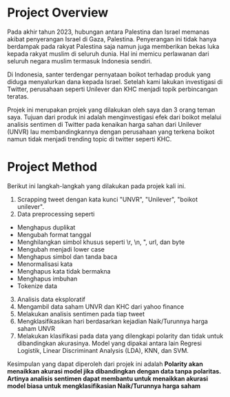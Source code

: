 # **Project Overview**

Pada akhir tahun 2023, hubungan antara Palestina dan Israel memanas akibat penyerangan Israel di Gaza, Palestina. Penyerangan ini tidak hanya berdampak pada rakyat Palestina saja namun juga memberikan bekas luka kepada rakyat muslim di seluruh dunia. Hal ini memicu perlawanan dari seluruh negara muslim termasuk Indonesia sendiri.

Di Indonesia, santer terdengar pernyataan boikot terhadap produk yang diduga menyalurkan dana kepada Israel. Setelah kami lakukan investigasi di Twitter, perusahaan seperti Unilever dan KHC menjadi topik perbincangan teratas.

Projek ini merupakan projek yang dilakukan oleh saya dan 3 orang teman saya. Tujuan dari produk ini adalah menginvestigasi efek dari boikot melalui analisis sentimen di Twitter pada kenaikan harga sahan dari Unilever (UNVR) lau membandingkannya dengan perusahaan yang terkena boikot namun tidak menjadi trending topic di twitter seperti KHC.

# **Project Method**
Berikut ini langkah-langkah yang dilakukan pada projek kali ini.

1. Scrapping tweet dengan kata kunci "UNVR", "Unilever", "boikot unilever".
2. Data preprocessing seperti
  * Menghapus duplikat
  * Mengubah format tanggal
  * Menghilangkan simbol khusus seperti \r, \n, ", url, dan byte
  * Mengubah menjadi lower case
  * Menghapus simbol dan tanda baca
  * Menormalisasi kata
  * Menghapus kata tidak bermakna
  * Menghapus imbuhan
  * Tokenize data
3. Analisis data eksploratif
4. Mengambil data saham UNVR dan KHC dari yahoo finance
5. Melakukan analisis sentimen pada tiap tweet
6. Mengklasifikasikan hari berdasarkan kejadian Naik/Turunnya harga saham UNVR
7. Melakukan klasifikasi pada data yang dilengkapi polarity dan tidak untuk dibandingkan akurasinya. Model yang dipakai antara lain Regresi Logistik, Linear Discriminant Analysis (LDA), KNN, dan SVM.

Kesimpulan yang dapat diperoleh dari projek ini adalah **Polarity akan menaikkan akurasi model jika dibandingkan dengan data tanpa polaritas. Artinya analisis sentimen dapat membantu untuk menaikkan akurasi model biasa untuk mengklasifikasian Naik/Turunnya harga saham**

